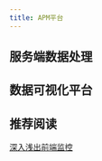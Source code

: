 ```yaml
---
title: APM平台
---
```



## 服务端数据处理





## 数据可视化平台





## 推荐阅读

[深入浅出前端监控](https://mp.weixin.qq.com/s/I9tTlYjKmnfrpyc6hibY1Q)
